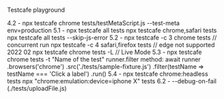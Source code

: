 Testcafe playground 

4.2 - npx testcafe chrome tests/testMetaScript.js --test-meta env=production
5.1 - npx testcafe all tests
      npx testcafe chrome,safari tests
      npx testcafe all tests --skip-js-error
5.2 - npx testcafe -c 3 chrome tests // concurrent run
      npx testcafe -c 4 safari,firefox tests // edge not supported 2022 02
      npx testcafe chrome tests -L // Live Mode
5.3 - npx testcafe chrome tests -t "Name of the test"
      runner.filter method:
      await runner
        .browsers('chrome')
        .src('./tests/sample-fixture.js')
        .filter(testName => testName === 'Click a label')
        .run()
5.4 - npx testcafe chrome:headless tests
      npx "chrome:emulation:device=iphone X" tests
6.2 - --debug-on-fail (./tests/uploadFile.js)